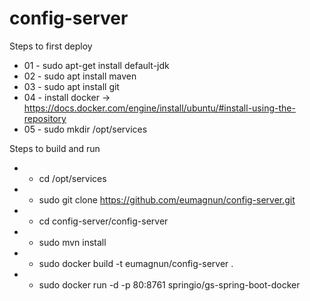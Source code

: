 # config-server

Steps to first deploy

* 01 - sudo apt-get install default-jdk
* 02 - sudo apt install maven
* 03 - sudo apt install git
* 04 - install docker -> https://docs.docker.com/engine/install/ubuntu/#install-using-the-repository
* 05 - sudo mkdir /opt/services



Steps to build and run
* - cd /opt/services
* - sudo git clone https://github.com/eumagnun/config-server.git
* - cd config-server/config-server
* - sudo mvn install
* - sudo docker build -t eumagnun/config-server .
* - sudo docker run -d -p 80:8761 springio/gs-spring-boot-docker
